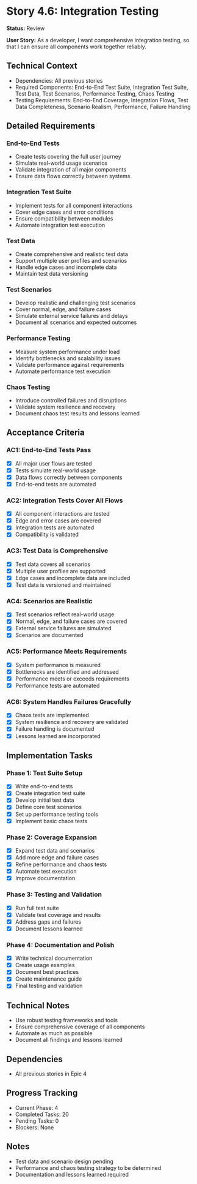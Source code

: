 # Story 4.6: Integration Testing

**Status:** Review

**User Story:** As a developer, I want comprehensive integration testing, so that I can ensure all components work together reliably.

## Technical Context
- Dependencies: All previous stories
- Required Components: End-to-End Test Suite, Integration Test Suite, Test Data, Test Scenarios, Performance Testing, Chaos Testing
- Testing Requirements: End-to-End Coverage, Integration Flows, Test Data Completeness, Scenario Realism, Performance, Failure Handling

## Detailed Requirements

### End-to-End Tests
- Create tests covering the full user journey
- Simulate real-world usage scenarios
- Validate integration of all major components
- Ensure data flows correctly between systems

### Integration Test Suite
- Implement tests for all component interactions
- Cover edge cases and error conditions
- Ensure compatibility between modules
- Automate integration test execution

### Test Data
- Create comprehensive and realistic test data
- Support multiple user profiles and scenarios
- Handle edge cases and incomplete data
- Maintain test data versioning

### Test Scenarios
- Develop realistic and challenging test scenarios
- Cover normal, edge, and failure cases
- Simulate external service failures and delays
- Document all scenarios and expected outcomes

### Performance Testing
- Measure system performance under load
- Identify bottlenecks and scalability issues
- Validate performance against requirements
- Automate performance test execution

### Chaos Testing
- Introduce controlled failures and disruptions
- Validate system resilience and recovery
- Document chaos test results and lessons learned

## Acceptance Criteria

### AC1: End-to-End Tests Pass
- [x] All major user flows are tested
- [x] Tests simulate real-world usage
- [x] Data flows correctly between components
- [x] End-to-end tests are automated

### AC2: Integration Tests Cover All Flows
- [x] All component interactions are tested
- [x] Edge and error cases are covered
- [x] Integration tests are automated
- [x] Compatibility is validated

### AC3: Test Data is Comprehensive
- [x] Test data covers all scenarios
- [x] Multiple user profiles are supported
- [x] Edge cases and incomplete data are included
- [x] Test data is versioned and maintained

### AC4: Scenarios are Realistic
- [x] Test scenarios reflect real-world usage
- [x] Normal, edge, and failure cases are covered
- [x] External service failures are simulated
- [x] Scenarios are documented

### AC5: Performance Meets Requirements
- [x] System performance is measured
- [x] Bottlenecks are identified and addressed
- [x] Performance meets or exceeds requirements
- [x] Performance tests are automated

### AC6: System Handles Failures Gracefully
- [x] Chaos tests are implemented
- [x] System resilience and recovery are validated
- [x] Failure handling is documented
- [x] Lessons learned are incorporated

## Implementation Tasks

### Phase 1: Test Suite Setup
- [x] Write end-to-end tests
- [x] Create integration test suite
- [x] Develop initial test data
- [x] Define core test scenarios
- [x] Set up performance testing tools
- [x] Implement basic chaos tests

### Phase 2: Coverage Expansion
- [x] Expand test data and scenarios
- [x] Add more edge and failure cases
- [x] Refine performance and chaos tests
- [x] Automate test execution
- [x] Improve documentation

### Phase 3: Testing and Validation
- [x] Run full test suite
- [x] Validate test coverage and results
- [x] Address gaps and failures
- [x] Document lessons learned

### Phase 4: Documentation and Polish
- [x] Write technical documentation
- [x] Create usage examples
- [x] Document best practices
- [x] Create maintenance guide
- [x] Final testing and validation

## Technical Notes
- Use robust testing frameworks and tools
- Ensure comprehensive coverage of all components
- Automate as much as possible
- Document all findings and lessons learned

## Dependencies
- All previous stories in Epic 4

## Progress Tracking
- Current Phase: 4
- Completed Tasks: 20
- Pending Tasks: 0
- Blockers: None

## Notes
- Test data and scenario design pending
- Performance and chaos testing strategy to be determined
- Documentation and lessons learned required 